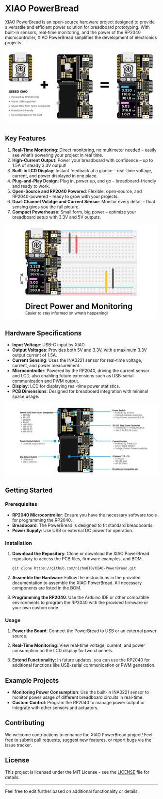 # XIAO PowerBread

XIAO PowerBread is an open-source hardware project designed to provide a versatile and efficient power solution for breadboard prototyping. With built-in sensors, real-time monitoring, and the power of the RP2040 microcontroller, XIAO PowerBread simplifies the development of electronics projects.

![XIAO PowerBread](Images/pic_overview.png)


## Key Features

1. **Real-Time Monitoring**: Direct monitoring, no multimeter needed – easily see what’s powering your project in real time.
2. **High-Current Output**: Power your breadboard with confidence – up to 1.5A of steady 3.3V output!
3. **Built-in LCD Display**: Instant feedback at a glance – real-time voltage, current, and power displayed in one place.
4. **Plug-and-Play Design**: Plug in, power up, and go – breadboard-friendly and ready to work.
5. **Open-Source and RP2040 Powered**: Flexible, open-source, and RP2040-powered – ready to grow with your projects.
6. **Dual-Channel Volatge and Current Sensor**: Monitor every detail – Dual sensing gives you the full picture.
7. **Compact Powerhouse**: Small form, big power – optimize your breadboard setup with 3.3V and 5V outputs.

![XIAO PowerBread](Images/pic_directPowerAndMonitoring.png)

## Hardware Specifications
- **Input Voltage**: USB-C input by XIAO.
- **Output Voltages**: Provides both 5V and 3.3V, with a maximum 3.3V output current of 1.5A.
- **Current Sensing**: Uses the INA3221 sensor for real-time voltage, current, and power measurement.
- **Microcontroller**: Powered by the RP2040, driving the current sensor and LCD, also enabling future extensions such as USB-serial communication and PWM output.
- **Display**: LCD for displaying real-time power statistics.
- **PCB Dimensions**: Designed for breadboard integration with minimal space usage.

![XIAO PowerBread](Images/pic_hardwareSpec.png)


## Getting Started

### Prerequisites

- **RP2040 Microcontroller**: Ensure you have the necessary software tools for programming the RP2040.
- **Breadboard**: The PowerBread is designed to fit standard breadboards.
- **Power Supply**: Use USB or external DC power for operation.

### Installation

1. **Download the Repository**:
   Clone or download the XIAO PowerBread repository to access the PCB files, firmware examples, and BOM.

   ```bash
   git clone https://github.com/nicho810/XIAO-PowerBread.git
   ```

2. **Assemble the Hardware**:
   Follow the instructions in the provided documentation to assemble the XIAO PowerBread. All necessary components are listed in the BOM.

3. **Programming the RP2040**:
   Use the Arduino IDE or other compatible environments to program the RP2040 with the provided firmware or your own custom code.

### Usage

1. **Power the Board**:
   Connect the PowerBread to USB or an external power source.

2. **Real-Time Monitoring**:
   View real-time voltage, current, and power consumption on the LCD display for two channels.

3. **Extend Functionality**:
   In future updates, you can use the RP2040 for additional functions like USB-serial communication or PWM generation.

## Example Projects

- **Monitoring Power Consumption**: Use the built-in INA3221 sensor to monitor power usage of different breadboard circuits in real-time.
- **Custom Control**: Program the RP2040 to manage power output or integrate with other sensors and actuators.

## Contributing

We welcome contributions to enhance the XIAO PowerBread project! Feel free to submit pull requests, suggest new features, or report bugs via the issue tracker.

## License

This project is licensed under the MIT License - see the [LICENSE](./LICENSE) file for details.

---

Feel free to edit further based on additional functionality or details.
